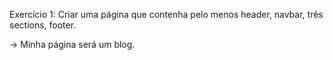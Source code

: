 Exercício 1: Criar uma página que contenha pelo menos header,
navbar, três sections, footer.

-> Minha página será um blog.
